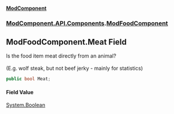 #### [ModComponent](index.md 'index')
### [ModComponent.API.Components](index.md#ModComponent.API.Components 'ModComponent.API.Components').[ModFoodComponent](ModFoodComponent.md 'ModComponent.API.Components.ModFoodComponent')

## ModFoodComponent.Meat Field

Is the food item meat directly from an animal?<br/>  
(E.g. wolf steak, but not beef jerky - mainly for statistics)

```csharp
public bool Meat;
```

#### Field Value
[System.Boolean](https://docs.microsoft.com/en-us/dotnet/api/System.Boolean 'System.Boolean')